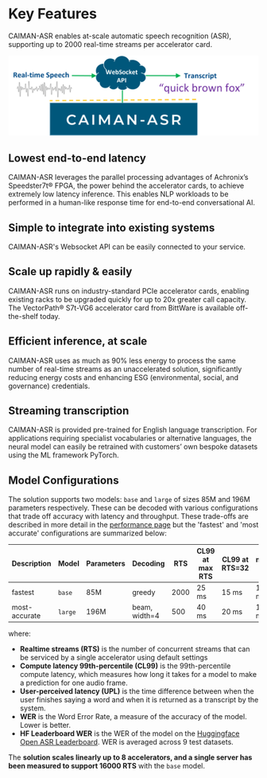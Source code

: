 # Key Features

CAIMAN-ASR enables at-scale automatic speech recognition (ASR), supporting up to 2000 real-time streams per accelerator card.

![CAIMAN-ASR flow](./assets/caiman-asr-flow-1024x328.png)

## Lowest end-to-end latency

CAIMAN-ASR leverages the parallel processing advantages of Achronix’s Speedster7t® FPGA, the power behind the accelerator cards, to achieve extremely low latency inference. This enables NLP workloads to be performed in a human-like response time for end-to-end conversational AI.

## Simple to integrate into existing systems

CAIMAN-ASR's Websocket API can be easily connected to your service.

## Scale up rapidly & easily

CAIMAN-ASR runs on industry-standard PCIe accelerator cards, enabling existing racks to be upgraded quickly for up to 20x greater call capacity. The VectorPath® S7t-VG6 accelerator card from BittWare is available off-the-shelf today.

## Efficient inference, at scale

CAIMAN-ASR uses as much as 90% less energy to process the same number of real-time streams as an unaccelerated solution, significantly reducing energy costs and enhancing ESG (environmental, social, and governance) credentials.

## Streaming transcription

CAIMAN-ASR is provided pre-trained for English language transcription. For applications requiring specialist vocabularies or alternative languages, the neural model can easily be retrained with customers’ own bespoke datasets using the ML framework PyTorch.

## Model Configurations <a name="model-configs"></a>

The solution supports two models: `base` and `large` of sizes 85M and 196M parameters respectively. These can be decoded with various configurations that trade off accuracy with latency and throughput. These trade-offs are described in more detail in the [performance page](./performance.md) but the 'fastest' and 'most accurate' configurations are summarized below:

| Description   | Model   | Parameters | Decoding      | RTS    | CL99 at max RTS | CL99 at RTS=32 | mean UPL | HF Leaderboard WER  |
|---------------|---------|------------|---------------|--------|-----------------|----------------|----------|---------------------|
| fastest       | `base`  | 85M        | greedy        | 2000   | 25 ms           | 15 ms          | 159 ms   |  13.70%             |
| most-accurate | `large` | 196M       | beam, width=4 | 500    | 40 ms           | 20 ms          | 163 ms   |  11.38%             |

where:

- **Realtime streams (RTS)** is the number of concurrent streams that can be serviced by a single accelerator using default settings
- **Compute latency 99th-percentile (CL99)** is the 99th-percentile compute latency, which measures how long it takes for a model to make a prediction for one audio frame.
- **User-perceived latency (UPL)** is the time difference between when the user finishes saying a word and when it is returned as a transcript by the system.
- **WER** is the Word Error Rate, a measure of the accuracy of the model. Lower is better.
- **HF Leaderboard WER** is the WER of the model on the [Huggingface Open ASR Leaderboard](https://huggingface.co/spaces/hf-audio/open_asr_leaderboard). WER is averaged across 9 test datasets.

The **solution scales linearly up to 8 accelerators, and a single server has been measured to support 16000 RTS** with the `base` model.
